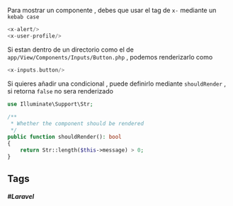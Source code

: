 Para mostrar un componente , debes que usar el tag de `x-` mediante un `kebab case`

```php
<x-alert/>
<x-user-profile/>
```

Si estan dentro de un directorio como el de `app/View/Components/Inputs/Button.php`  , podemos renderizarlo como

```php
<x-inputs.button/>
```

Si quieres añadir una condicional , puede definirlo mediante `shouldRender` , si retorna `false` no sera renderizado

```php
use Illuminate\Support\Str;
 
/**
 * Whether the component should be rendered
 */
public function shouldRender(): bool
{
    return Str::length($this->message) > 0;
}
```
## Tags

##### #Laravel